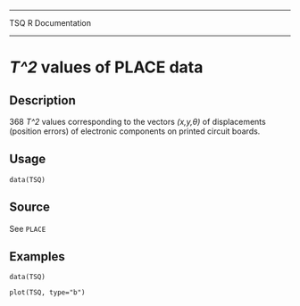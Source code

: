   ----- -----------------
  TSQ   R Documentation
  ----- -----------------

*T\^2* values of PLACE data
===========================

Description
-----------

368 *T\^2* values corresponding to the vectors *(x,y,θ)* of
displacements (position errors) of electronic components on printed
circuit boards.

Usage
-----

    data(TSQ)

Source
------

See `PLACE`

Examples
--------

    data(TSQ)

    plot(TSQ, type="b")
